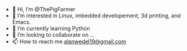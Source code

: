 - 👋 Hi, I’m @ThePigFarmer
- 👀 I’m interested in Linux, imbedded developement, 3d printing, and Emacs.
- 🌱 I’m currently learning Python
- 💞️ I’m looking to collaborate on ...
- 📫 How to reach me alanwedel19@gmail.com
